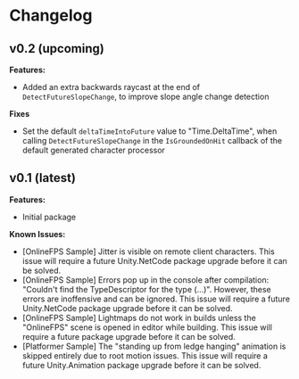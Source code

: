 
# Changelog

## v0.2 (upcoming)
**Features:**
- Added an extra backwards raycast at the end of `DetectFutureSlopeChange`, to improve slope angle change detection

**Fixes**
- Set the default `deltaTimeIntoFuture` value to "Time.DeltaTime", when calling `DetectFutureSlopeChange` in the `IsGroundedOnHit` callback of the default generated character processor

## v0.1 (latest)
**Features:**
- Initial package

**Known Issues:**
- [OnlineFPS Sample] Jitter is visible on remote client characters. This issue will require a future Unity.NetCode package upgrade before it can be solved.
- [OnlineFPS Sample] Errors pop up in the console after compilation: "Couldn't find the TypeDescriptor for the type (...)". However, these errors are inoffensive and can be ignored. This issue will require a future Unity.NetCode package upgrade before it can be solved.
- [OnlineFPS Sample] Lightmaps do not work in builds unless the "OnlineFPS" scene is opened in editor while building. This issue will require a future package upgrade before it can be solved.
- [Platformer Sample] The "standing up from ledge hanging" animation is skipped entirely due to root motion issues. This issue will require a future Unity.Animation package upgrade before it can be solved.